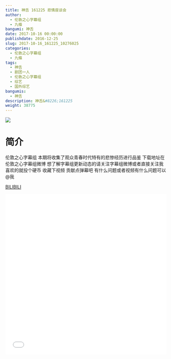 ```yaml
---
title: 神舌 161225 悲情座谈会
author: 
  - 伦敦之心字幕组
  - 九條
bangumi: 神舌
date: 2017-10-16 00:00:00
publishdate: 2016-12-25
slug: 2017-10-16_161225_10276025
categories: 
  - 伦敦之心字幕组
  - 九條
tags: 
  - 神舌
  - 剧团一人
  - 伦敦之心字幕组
  - 综艺
  - 国外综艺
bangumis: 
  - 神舌
description: 神舌&#8226;161225
weight: 38775
---
```


![](https://i.imgur.com/1AIhGGS.jpg)

# 简介  
伦敦之心字幕组
本期将收集了观众青春时代特有的悲惨经历进行品鉴 下载地址在伦敦之心字幕组微博 想了解字幕组更新动态的请关注字幕组微博或者直接关注我 喜欢的就投个硬币 收藏下视频 贡献点弹幕吧
有什么问题或者视频有什么问题可以@我

  [BILIBILI](https://www.bilibili.com/video/av10276025/)


  <iframe src="//www.bilibili.com/html/html5player.html?cid=NA&aid=10276025" width="100%" height="500" frameborder="0" allowfullscreen="allowfullscreen"></iframe>
